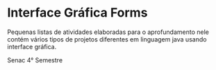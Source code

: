 # Interface Gráfica Forms

<p>Pequenas listas de atividades elaboradas para o aprofundamento nele contém vários tipos de 
projetos diferentes em linguagem java usando interface gráfica.</p>
<p>Senac 4° Semestre</p>
